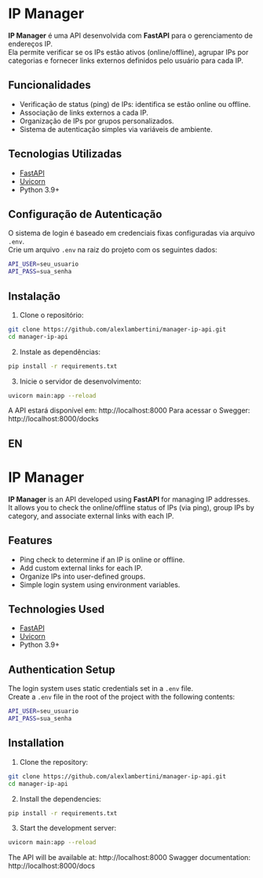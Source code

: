 # IP Manager

**IP Manager** é uma API desenvolvida com **FastAPI** para o gerenciamento de endereços IP.  
Ela permite verificar se os IPs estão ativos (online/offline), agrupar IPs por categorias e fornecer links externos definidos pelo usuário para cada IP.

## Funcionalidades

- Verificação de status (ping) de IPs: identifica se estão online ou offline.
- Associação de links externos a cada IP.
- Organização de IPs por grupos personalizados.
- Sistema de autenticação simples via variáveis de ambiente.

## Tecnologias Utilizadas

- [FastAPI](https://fastapi.tiangolo.com/)
- [Uvicorn](https://www.uvicorn.org/)
- Python 3.9+

## Configuração de Autenticação

O sistema de login é baseado em credenciais fixas configuradas via arquivo `.env`.  
Crie um arquivo `.env` na raiz do projeto com os seguintes dados:

```bash
API_USER=seu_usuario
API_PASS=sua_senha
```

## Instalação

1. Clone o repositório:

```bash
git clone https://github.com/alexlambertini/manager-ip-api.git
cd manager-ip-api
```

2. Instale as dependências:

```bash
pip install -r requirements.txt
```

3. Inicie o servidor de desenvolvimento:

```bash
uvicorn main:app --reload
```

A API estará disponível em: http://localhost:8000
Para acessar o Swegger: http://localhost:8000/docks

## EN

# IP Manager

**IP Manager** is an API developed using **FastAPI** for managing IP addresses.  
It allows you to check the online/offline status of IPs (via ping), group IPs by category, and associate external links with each IP.

## Features

- Ping check to determine if an IP is online or offline.
- Add custom external links for each IP.
- Organize IPs into user-defined groups.
- Simple login system using environment variables.

## Technologies Used

- [FastAPI](https://fastapi.tiangolo.com/)
- [Uvicorn](https://www.uvicorn.org/)
- Python 3.9+

## Authentication Setup

The login system uses static credentials set in a `.env` file.  
Create a `.env` file in the root of the project with the following contents:

```bash
API_USER=seu_usuario
API_PASS=sua_senha
```

## Installation

1. Clone the repository:

```bash
git clone https://github.com/alexlambertini/manager-ip-api.git
cd manager-ip-api
```

2. Install the dependencies:

```bash
pip install -r requirements.txt
```

3. Start the development server:

```bash
uvicorn main:app --reload
```

The API will be available at: http://localhost:8000
Swagger documentation: http://localhost:8000/docs
